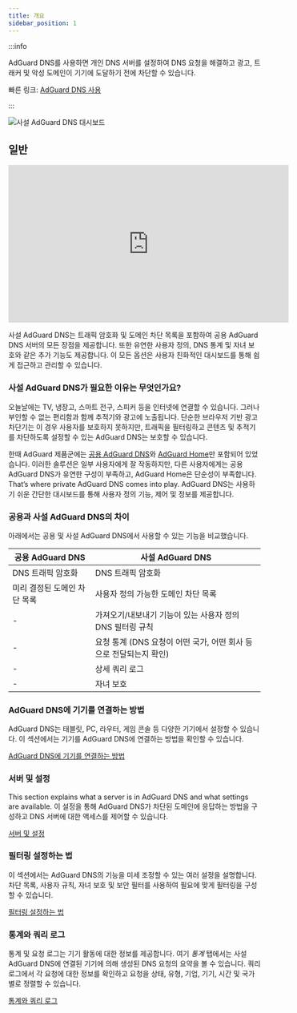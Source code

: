 ```yaml
---
title: 개요
sidebar_position: 1
---
```


:::info

AdGuard DNS를 사용하면 개인 DNS 서버를 설정하여 DNS 요청을 해결하고 광고, 트래커 및 악성 도메인이 기기에 도달하기 전에 차단할 수 있습니다.

빠른 링크: [AdGuard DNS 사용](https://agrd.io/download-dns)

:::

![사설 AdGuard DNS 대시보드](https://cdn.adtidy.org/public/Adguard/Blog/private_adguard_dns/main.png)

## 일반

<iframe width="560" height="315" class="youtube-video" src="https://www.youtube-nocookie.com/embed/ME3_Ms9LO8M" title="YouTube 동영상 플레이어" frameborder="0" allow="accelerometer; autoplay; clipboard-write; encrypted-media; gyroscope; picture-in-picture" allowfullscreen></iframe>

사설 AdGuard DNS는 트래픽 암호화 및 도메인 차단 목록을 포함하여 공용 AdGuard DNS 서버의 모든 장점을 제공합니다. 또한 유연한 사용자 정의, DNS 통계 및 자녀 보호와 같은 추가 기능도 제공합니다. 이 모든 옵션은 사용자 친화적인 대시보드를 통해 쉽게 접근하고 관리할 수 있습니다.

### 사설 AdGuard DNS가 필요한 이유는 무엇인가요?

오늘날에는 TV, 냉장고, 스마트 전구, 스피커 등을 인터넷에 연결할 수 있습니다. 그러나 부인할 수 없는 편리함과 함께 추적기와 광고에 노출됩니다. 단순한 브라우저 기반 광고 차단기는 이 경우 사용자를 보호하지 못하지만, 트래픽을 필터링하고 콘텐츠 및 추적기를 차단하도록 설정할 수 있는 AdGuard DNS는 보호할 수 있습니다.

한때 AdGuard 제품군에는 [공용 AdGuard DNS](../public-dns/overview.md)와 [AdGuard Home](https://github.com/AdguardTeam/AdGuardHome)만 포함되어 있었습니다. 이러한 솔루션은 일부 사용자에게 잘 작동하지만, 다른 사용자에게는 공용 AdGuard DNS가 유연한 구성이 부족하고, AdGuard Home은 단순성이 부족합니다. That’s where private AdGuard DNS comes into play. AdGuard DNS는 사용하기 쉬운 간단한 대시보드를 통해 사용자 정의 기능, 제어 및 정보를 제공합니다.

### 공용과 사설 AdGuard DNS의 차이

아래에서는 공용 및 사설 AdGuard DNS에서 사용할 수 있는 기능을 비교했습니다.

| 공용 AdGuard DNS   | 사설 AdGuard DNS                            |
| ---------------- | ----------------------------------------- |
| DNS 트래픽 암호화      | DNS 트래픽 암호화                               |
| 미리 결정된 도메인 차단 목록 | 사용자 정의 가능한 도메인 차단 목록                      |
| -                | 가져오기/내보내기 기능이 있는 사용자 정의 DNS 필터링 규칙        |
| -                | 요청 통계 (DNS 요청이 어떤 국가, 어떤 회사 등으로 전달되는지 확인) |
| -                | 상세 쿼리 로그                                  |
| -                | 자녀 보호                                     |


<!-- ## How to set up private AdGuard DNS

### For devices that support DoH, DoT, and DoQ

1. Go to your [AdGuard DNS dashboard](https://agrd.io/download-dns) (if not logged in, log in using your AdGuard account)
1. Click *Connect device* and follow on-screen instructions

:::note Supported platforms:

- Android
- iOS
- Windows
- Mac
- Linux
- Routers
- Gaming consoles
- Smart TVs

:::

Every device that you add in the AdGuard DNS panel has its own unique address that can be used if the device supports modern encrypted DNS protocols (DoH, DoT, and DoQ).

### For devices that do not support DoH, DoT, and DoQ

If the device does not support encrypted DNS and you have to use plain DNS, there are two more ways to allow AdGuard DNS to recognize the device — use dedicated IP addresses or link device's IP address.

:::note

Use plain DNS addresses only if you have no other options: this reduces the security of DNS requests. If you decide to use plain DNS, we recommend that you choose dedicated IP addresses.

:::

#### Dedicated IP addresses

For every device that you connect to AdGuard DNS, you'll be offered two dedicated IPv6 addresses that you can enter in your device settings. Using both IPv6 addresses is not mandatory, but often devices might request you to enter two IPv6 addresses.

When you connect to them, AdGuard DNS will be able to determine which particular device is sending DNS requests and display statistics for it. And you'll be able to configure DNS rules specifically for this device.

Unfortunately, not all service providers offer IPv6 support, and not all devices allow you to configure IPv6 addresses. If this is your case, you may have to rely on the Linked IP method.

#### Linked IP

If you connect your device to AdGuard DNS via Linked IP, the service will count all plain DNS requests coming from that IP address towards that "device". With this connection method, you would have to reconnect manually or through a special program each time the device's IP changes, which happens after each reboot.

The only requirement for linking IP is that **it must be a residential IP address**.

:::note

A residential IP address is an IP address assigned to a device connected to a residential ISP. It is typically associated with a physical location and is allocated to individual homes or apartments. Residential IP addresses are used by regular Internet users for their everyday online activities, such as browsing the web, accessing social media platforms, sending emails, or streaming content.

:::

If you're trying to link a residential IP address and AdGuard DNS does not allow you to do that, please contact our support team at support@adguard-dns.io.

## Private AdGuard DNS features

### Statistics

In the *Statistics* tab you can see all the summarized statistics on DNS queries made by devices connected to your Private AdGuard  DNS. It shows the total number and geography of requests, the number of blocked requests, the list of companies the requests were addressed to, requests types and top requested domains.

![Private AdGuard DNS dashboard statistics](https://cdn.adtidy.org/public/Adguard/Blog/private_adguard_dns/statistics.png)

### Traffic destination

This feature shows you where DNS requests sent by your devices go. On top of seeing the map of request destinations, you can filter the information by date, device and country.

![Private AdGuard DNS dashboard traffic](https://cdn.adtidy.org/public/Adguard/Blog/private_adguard_dns/traffic_destination.png)

### Companies

This tab allows you to quickly check which companies send the most requests, and which companies have the most blocked requests.

![Private AdGuard DNS dashboard companies](https://cdn.adtidy.org/public/Adguard/Blog/private_adguard_dns/companies.png)

### Query log

This is a detailed log where you can check out the information on every single request and also sort requests by status, type, company, device, time, country.

![Private AdGuard DNS dashboard query log](https://cdn.adtidy.org/public/Adguard/Blog/private_adguard_dns/query_log.png)

## Server settings

This section features a range of settings allowing you to customize the operation of private AdGuard DNS, ensuring the Internet functions exactly as you desire.

### Blocklists management

The *Blocklists* feature allows you to specify which domains you want to block and which you don't. Choose from a variety of blocklists for different purposes.

![Private AdGuard DNS dashboard blocklists](https://cdn.adtidy.org/public/Adguard/Blog/private_adguard_dns/blocklists.png)

### Security settings

Even if you're aware of all the tricks online scammers use, there's always a risk you'll accidentally click a malicious link. To protect yourself from such accidents, go to the *Security settings* section and check the boxes next to the options listed there.

The *Block malicious, phishing, and scam domains* feature will block domains found in the dedicated database. And the *Block newly registered domains* will block all domains registered less than 30 days ago, which are often considered risky for your online privacy.

### Parental control

To protect your child from online content you deem inappropriate, set up and activate the *Parental control* option. In addition to options such as "adult content" blocking and safe search, we've added the ability to manually specify domains for blocking and set a schedule for the *Parental control* to work accordingly.

![Parental control](https://cdn.adtidy.org/public/Adguard/Blog/private_adguard_dns/parental_control.png)

### User rules

For cases where pre-installed blocklists with thousands of rules are not enough, we have a handy feature called *User rules*. Here you can manually add custom rules to block/unblock a specific domain or import custom rule lists (see [DNS filtering rules syntax](../general/dns-filtering-syntax.md)). You can export the lists.

![Private AdGuard DNS dashboard user rules](https://cdn.adtidy.org/public/Adguard/Blog/private_adguard_dns/import.png)

### DNS-over-HTTPS with authentication

DNS-over-HTTPS with authentication provides a login and password to connect to the server. This can limit access to unauthorized users and increase security.

To enable this feature, go to *Server settings* → *Devices* → *Settings* and change the DNS server to the one with authentication. Select *Deny other protocols* to disable alternative protocol usage, ensuring exclusive DNS-over-HTTPS authentication and blocking third-party access.

![DNS-over-HTTPS with authentication](https://cdn.adtidy.org/content/release_notes/dns/v2-7/http-auth/http-auth-en.png)

## Advanced

Here you can set the way AdGuard DNS must respond to blocked domains:

- Default — zero IP address
- NXDOMAIN — the domain does not exist
- REFUSED — the server has refused to process the request
- Custom IP — you can manually specify an IP address

Additionally, you can adjust the *Time to live* (TTL) setting. This parameter defines the time period (in seconds) that a client device caches the response to a DNS request. A higher TTL means that even if a previously blocked domain is unblocked, it may still appear as blocked for a while. A TTL of 0 indicates that the device does not cache responses.

In the Advanced section, there are three options that can be customized:

- Block access to iCloud Private Relay. Devices that use iCloud Private Relay may ignore DNS settings. Enabling this option ensures that AdGuard DNS can effectively protect your device.
- Block Firefox canary domain. This setting prevents Firefox from automatically switching to its DoH resolver when AdGuard DNS is set as the system-wide DNS service.
- Log IP addresses. If this option is enabled, IP addresses associated with incoming DNS requests will be recorded and displayed in the Query log.

### Access settings

Here you can manage an access to your DNS server by configuring the following settings:

- Allowed clients. Specify which clients are permitted to use your DNS server. Please note that allowed clients are not counted in added access rules, only disallowed clients and domains

![Added rules](https://cdn.adtidy.org/content/kb/dns/private/rules_added.png)

- Disallowed clients. List clients that are denied to use your DNS server
- Disallowed domains. Specify domain names that will be denied access to your DNS server. Wildcards and DNS filtering rules can also be listed here

:::note

If you only want to use DNS on certain AS numbers or IP addresses, you should block everything else in the Disallowed clients field. Simply allowing only the necessary numbers and addresses in the *Allowed clients* field won’t be enough.

:::

By setting up these options, you can control who uses your DNS server and prevent potential DDoS attacks. Requests that are not allowed will not appear in your Query log, and they are free of charge.-->

### AdGuard DNS에 기기를 연결하는 방법

AdGuard DNS는 태블릿, PC, 라우터, 게임 콘솔 등 다양한 기기에서 설정할 수 있습니다. 이 섹션에서는 기기를 AdGuard DNS에 연결하는 방법을 확인할 수 있습니다.

[AdGuard DNS에 기기를 연결하는 방법](/private-dns/connect-devices/connect-devices.md)

### 서버 및 설정

This section explains what a server is in AdGuard DNS and what settings are available. 이 설정을 통해 AdGuard DNS가 차단된 도메인에 응답하는 방법을 구성하고 DNS 서버에 대한 액세스를 제어할 수 있습니다.

[서버 및 설정](/private-dns/server-and-settings/server-and-settings.md)

### 필터링 설정하는 법

이 섹션에서는 AdGuard DNS의 기능을 미세 조정할 수 있는 여러 설정을 설명합니다. 차단 목록, 사용자 규칙, 자녀 보호 및 보안 필터를 사용하여 필요에 맞게 필터링을 구성할 수 있습니다.

[필터링 설정하는 법](/private-dns/setting-up-filtering/blocklists.md)

### 통계와 쿼리 로그

통계 및 요청 로그는 기기 활동에 대한 정보를 제공합니다. 여기 *통계* 탭에서는 사설 AdGuard DNS에 연결된 기기에 의해 생성된 DNS 요청의 요약을 볼 수 있습니다. 쿼리 로그에서 각 요청에 대한 정보를 확인하고 요청을 상태, 유형, 기업, 기기, 시간 및 국가별로 정렬할 수 있습니다.

[통계와 쿼리 로그](/private-dns/statistics-and-log/statistics.md)
